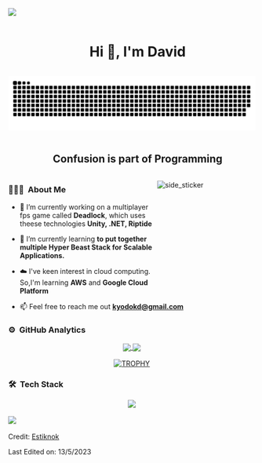
<!--horizontal divider(gradiant)-->
<img src="https://user-images.githubusercontent.com/73097560/115834477-dbab4500-a447-11eb-908a-139a6edaec5c.gif">

<!--h1 without bottom border-->
<div id="user-content-toc">
  <ul align="center">
    <summary><h1 style="display: inline-block">Hi 👋, I'm David</h1></summary>
  </ul>
</div>


<!--- snake -->
<div align="center">
  <img  src="grid-snake.svg" alt="snake" /></a>
</div>


<!--h2 without bottom border-->
<div id="user-content-toc">
  <ul align="center">
    <summary><h2 style="display: inline-block">Confusion is part of Programming</h2></summary>
  </ul>
</div>



<!--Intro start-->
<img align="right" width=200px height=200px alt="side_sticker" src="https://media.giphy.com/media/TEnXkcsHrP4YedChhA/giphy.gif" />

### 👨🏻‍💻 &nbsp;About Me

- 🔭 I’m currently working on a multiplayer fps game called **Deadlock**, which uses theese technologies **Unity, .NET, Riptide**

- 🌱 I’m currently learning **to put together multiple Hyper Beast Stack for Scalable Applications.**

- ☁️ I've keen interest in cloud computing. So,I'm learning **AWS** and **Google Cloud Platform**

- 📫 Feel free to reach me out **kyodokd@gmail.com**
<!--Intro end-->



<!--- stats & Trophy (start) -->
### ⚙️ &nbsp;GitHub Analytics

<p align="center">
  <!--- stats (start) -->
<a href="https://github.com/Estiknok">
  <img align="center" height="200em" src="https://github-readme-stats-estiknok.vercel.app/api?username=Estiknok&theme=dark&show_icons=true&count_private=true" />

  <img align="center" height="200em" src="https://github-readme-stats-estiknok.vercel.app/api/top-langs/?username=Estiknok&layout=compact&langs_count=8&theme=dark"/>
</a>
<!--- stats (end) -->

<!--- trophy (start) -->
<div align=center>
  <a href="https://github.com/ryo-ma/github-profile-trophy" title="Go to Source">
      <img align="center" width=84% src="https://github-profile-trophy.vercel.app/?username=Estiknok&theme=radical&row=1&column=7&margin-h=15&margin-w=5&no-bg=true" alt="TROPHY" />
    </a>
</div>
<!--- trophy (start) -->

</p>        
<!--- stats & Trophy (end) -->



<!--tech stack icons-->
### 🛠 &nbsp;Tech Stack

<p align="center">
  <a href="https://skillicons.dev">
    <img src="https://skillicons.dev/icons?i=git,aws,gcp,raspberrypi,unity,css,discord,docker,express,figma,firebase,github,html,js,vite,kotlin,linux,materialui,mongodb,mysql,nextjs,nodejs,apollo,postman,py,bash,cs,dotnet,react,redux,tailwind,ts,vscode&perline=14" />
  </a>
</p>



<!--horizontal divider(gradiant)-->
<img src="https://user-images.githubusercontent.com/73097560/115834477-dbab4500-a447-11eb-908a-139a6edaec5c.gif">

Credit: [Estiknok](https://github.com/Estiknok)

Last Edited on: 13/5/2023
